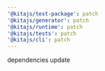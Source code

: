 ```yaml
---
'@kitajs/test-package': patch
'@kitajs/generator': patch
'@kitajs/runtime': patch
'@kitajs/tests': patch
'@kitajs/cli': patch
---
```


dependencies update
